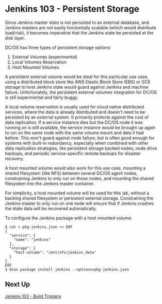 # Jenkins 103 - Persistent Storage

Since Jenkins master state is not persisted to an external database, and Jenkins masters are not easily horizontally scalable (which would distribute load/risk), it becomes imperative that the Jenkins state be persisted at the disk layer.

DC/OS has three types of persistent storage options:

1. External Volumes (experimental)
1. Local Volumes Reservation
1. Host Mounted Volumes

A persistent external volume would be ideal for this particular use case, using a distributed block store like AWS Elastic Block Store (EBS) or GCE storage to host Jenkins state would guard against Jenkins and machine failure. Unfortunately, the persistent external volumes integration for DC/OS is still experimental and fairly buggy.

A local volume reservation is usually used for cloud native distributed services, where the data is already distributed and doesn't need to be persisted by an external system. It primarily protects against the cost of data replication. If a service instance dies but the DC/OS node it was running on is still available, the service instance would be brought up again to run on the same node with the same volume mount and data it had before. This won't guard against node failure, but is often good enough for systems with built-in redundancy, especially when combined with other data replication strategies, like persistent storage backed nodes, node drive backups, and periodic service-specific remote backups for disaster recovery.

A host mounted volume would also work for this use case, mounting a shared filesystem (like NFS) between several DC/OS agent nodes, constraining Jenkins to only run on those nodes, and mounting the shared filesystem into the Jenkins master container.

For simplicity, a host mounted volume will be used for this lab, without a backing shared filesystem or persistent external storage. Constraining the Jenkins master to only run on one node will ensure that if Jenkins crashes the state data will be recovered automatically.

To configure the Jenkins package with a host mounted volume:

```
$ cat > pkg-jenkins.json << EOF
{
  "service": {
    "name": "jenkins"
  },
  "storage": {
    "host-volume": "/mnt/nfs/jenkins_data"
  }
}
EOF
$ dcos package install jenkins --options=pkg-jenkins.json
```

## Next Up

[Jenkins 103 - Build Triggers](jenkins-104.md)
